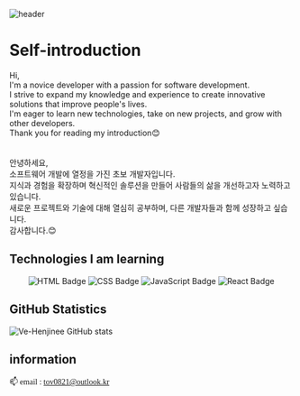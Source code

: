 ![header](https://capsule-render.vercel.app/api?type=waving&color=timeAuto&height=300&section=header&text=HyunJin%20Github&fontSize=90&animation=fadeIn&fontAlignY=38&descAlignY=51&descAlign=62)

# Self-introduction
Hi,<br/>
I'm a novice developer with a passion for software development.<br/> 
I strive to expand my knowledge and experience to create innovative solutions that improve people's lives.<br/>
I'm eager to learn new technologies, take on new projects, and grow with other developers.<br/>
Thank you for reading my introduction😊<br/>
<br/>
<br/>
안녕하세요,<br/>
소프트웨어 개발에 열정을 가진 초보 개발자입니다.<br/>
지식과 경험을 확장하며 혁신적인 솔루션을 만들어 사람들의 삶을 개선하고자 노력하고 있습니다.<br/>
새로운 프로젝트와 기술에 대해 열심히 공부하며, 다른 개발자들과 함께 성장하고 싶습니다.<br/>
감사합니다.😊

## Technologies I am learning
<p align="center">
    <img src="https://img.shields.io/badge/-HTML-E34F26?logo=HTML5&logoColor=white&style=for-the-badge" alt="HTML Badge">
    <img src="https://img.shields.io/badge/-CSS-1572B6?logo=CSS3&logoColor=white&style=for-the-badge" alt="CSS Badge">
    <img src="https://img.shields.io/badge/-JavaScript-F7DF1E?logo=JavaScript&logoColor=white&style=for-the-badge" alt="JavaScript Badge">
    <img src="https://img.shields.io/badge/-React-61DAFB?logo=React&logoColor=white&style=for-the-badge" alt="React Badge">
</p>

## GitHub Statistics
![Ve-Henjinee GitHub stats](https://github-readme-stats.vercel.app/api?username=Ve-Henjinee&show_icons=true&theme=transparent)

## information
<p style="font-family: 'GmarketSansMedium';">
    📫 email : <a href="mailto:tov0821@outlook.kr">tov0821@outlook.kr</a><br>
</p>
